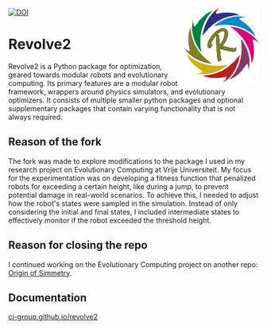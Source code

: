 <a href="https://zenodo.org/badge/latestdoi/17549/ci-group/revolve2"><img src="https://zenodo.org/badge/17549/ci-group/revolve2.svg" alt="DOI"></a>
<img  align="right" width="150" height="150"  src="/docs/source/logo.png">

# Revolve2
Revolve2 is a Python package for optimization, geared towards modular robots and evolutionary computing.
Its primary features are a modular robot framework, wrappers around physics simulators, and evolutionary optimizers.
It consists of multiple smaller python packages and optional supplementary packages that contain varying functionality that is not always required.

## Reason of the fork
The fork was made to explore modifications to the package I used in my research project on Evolutionary Computing at Vrije Universiteit. My focus for the experimentation was on developing a fitness function that penalized robots for exceeding a certain height, like during a jump, to prevent potential damage in real-world scenarios. To achieve this, I needed to adjust how the robot's states were sampled in the simulation. Instead of only considering the initial and final states, I included intermediate states to effectively monitor if the robot exceeded the threshold height.

## Reason for closing the repo
I continued working on the Evolutionary Computing project on another repo: [Origin of Simmetry](https://github.com/satchitchatterji/OriginOfSymmetry).


## Documentation
[ci-group.github.io/revolve2](https://ci-group.github.io/revolve2/)
